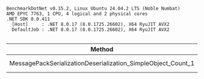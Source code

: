 ```

BenchmarkDotNet v0.15.2, Linux Ubuntu 24.04.2 LTS (Noble Numbat)
AMD EPYC 7763, 1 CPU, 4 logical and 2 physical cores
.NET SDK 8.0.411
  [Host]     : .NET 8.0.17 (8.0.1725.26602), X64 RyuJIT AVX2
  DefaultJob : .NET 8.0.17 (8.0.1725.26602), X64 RyuJIT AVX2


```
| Method                                                       | Mean     | Error     | StdDev    | Gen0   | Allocated |
|------------------------------------------------------------- |---------:|----------:|----------:|-------:|----------:|
| MessagePackSerializationDeserialization_SimpleObject_Count_1 | 1.136 μs | 0.0122 μs | 0.0108 μs | 0.0420 |     712 B |
<!-- BENCHMARK_END -->
